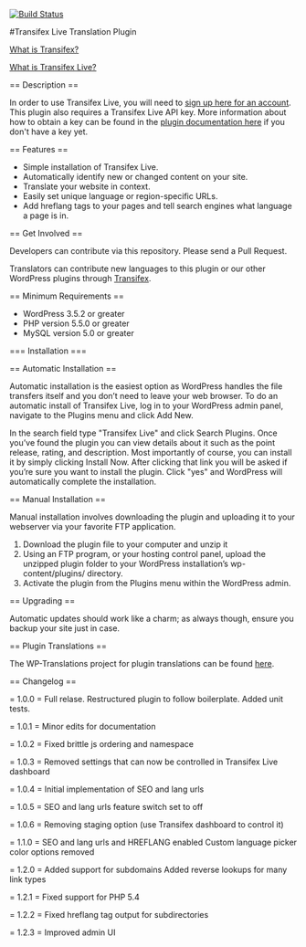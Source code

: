 [![Build Status](https://travis-ci.org/transifex/transifex-live-wordpress.svg?branch=devel)](https://travis-ci.org/transifex/transifex-live-wordpress)

#Transifex Live Translation Plugin


[What is Transifex?](https://www.transifex.com/product/?utm_source=github&utm_medium=web&utm_campaign=tx-live-wp-plugin)



[What is Transifex Live?](https://www.transifex.com/product/transifexlive/)


== Description ==

In order to use Transifex Live, you will need to [sign up here for an account](https://www.transifex.com/signup/?utm_source=github&utm_medium=web&utm_campaign=tx-live-wp-plugin). This plugin also requires a Transifex Live API key.  More information about how to obtain a key can be found in the [plugin documentation here](http://docs.transifex.com/integrations/wordpress/#getting-your-transifex-live-api-key/?utm_source=github&utm_medium=web&utm_campaign=tx-live-wp-plugin) if you don't have a key yet.  

== Features ==

* Simple installation of Transifex Live.
* Automatically identify new or changed content on your site.
* Translate your website in context.
* Easily set unique language or region-specific URLs.
* Add hreflang tags to your pages and tell search engines what language a page is in.

== Get Involved ==

Developers can contribute via this repository. Please send a Pull Request.

Translators can contribute new languages to this plugin or our other WordPress plugins through [Transifex](https://www.transifex.com/projects/p/transifex-live/).

== Minimum Requirements ==

* WordPress 3.5.2 or greater
* PHP version 5.5.0 or greater
* MySQL version 5.0 or greater

=== Installation ===

== Automatic Installation ==

Automatic installation is the easiest option as WordPress handles the file transfers itself and you don’t need to leave your web browser. To do an automatic install of Transifex Live, log in to your WordPress admin panel, navigate to the Plugins menu and click Add New.

In the search field type "Transifex Live" and click Search Plugins. Once you’ve found the plugin you can view details about it such as the point release, rating, and description. Most importantly of course, you can install it by simply clicking Install Now. After clicking that link you will be asked if you’re sure you want to install the plugin. Click "yes" and WordPress will automatically complete the installation.

== Manual Installation ==

Manual installation involves downloading the plugin and uploading it to your webserver via your favorite FTP application.

1. Download the plugin file to your computer and unzip it
2. Using an FTP program, or your hosting control panel, upload the unzipped plugin folder to your WordPress installation’s wp-content/plugins/ directory.
3. Activate the plugin from the Plugins menu within the WordPress admin.

== Upgrading ==

Automatic updates should work like a charm; as always though, ensure you backup your site just in case.

== Plugin Translations ==

The WP-Translations project for plugin translations can be found [here](https://www.transifex.com/wp-translations/transifex-live/transifex-live/).

== Changelog ==

= 1.0.0 =
Full relase.  Restructured plugin to follow boilerplate.  Added unit tests.

= 1.0.1 =
Minor edits for documentation

= 1.0.2 =
Fixed brittle js ordering and namespace

= 1.0.3 =
Removed settings that can now be controlled in Transifex Live dashboard

= 1.0.4 =
Initial implementation of SEO and lang urls

= 1.0.5 =
SEO and lang urls feature switch set to off

= 1.0.6 =
Removing staging option (use Transifex dashboard to control it)

= 1.1.0 =
SEO and lang urls and HREFLANG enabled
Custom language picker color options removed

= 1.2.0 =
Added support for subdomains
Added reverse lookups for many link types

= 1.2.1 =
Fixed support for PHP 5.4

= 1.2.2 =
Fixed hreflang tag output for subdirectories

= 1.2.3 =
Improved admin UI